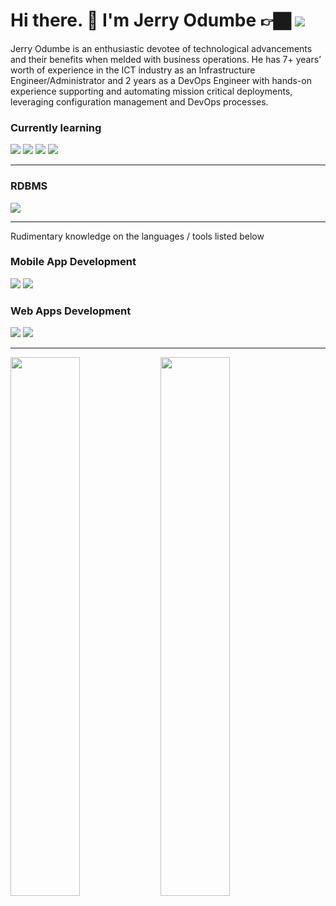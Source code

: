 # Hi there. 👋 I'm Jerry Odumbe    👉🏿   <img src="https://img.shields.io/badge/linkedin-%230077B5.svg?style=for-the-badge&logo=linkedin&logoColor=white"/>

Jerry Odumbe is an enthusiastic devotee of technological advancements and their benefits when melded with business operations. He has 7+ years’ worth of experience in the ICT industry as an Infrastructure Engineer/Administrator and 2 years as a DevOps Engineer with hands-on experience supporting and automating mission critical deployments, leveraging configuration management and DevOps processes.

### Currently learning

<img src="https://img.shields.io/badge/python-3670A0?style=for-the-badge&logo=python&logoColor=ffdd54" /> <img src="https://img.shields.io/badge/docker-%230db7ed.svg?style=for-the-badge&logo=docker&logoColor=white"/> <img src="https://img.shields.io/badge/ansible-%231A1918.svg?style=for-the-badge&logo=ansible&logoColor=white"/> <img src="https://img.shields.io/badge/azure-%230072C6.svg?style=for-the-badge&logo=azure-devops&logoColor=white">

-------------------------------------------------------------------------------------------------
### RDBMS

<img src="https://img.shields.io/badge/Microsoft%20SQL%20Sever-CC2927?style=for-the-badge&logo=microsoft%20sql%20server&logoColor=white">

-------------------------------------------------------------------------------------------------

Rudimentary knowledge on the languages / tools listed below

### Mobile App Development

<img src="https://img.shields.io/badge/Flutter-%2302569B.svg?style=for-the-badge&logo=Flutter&logoColor=white"/> <img src="https://img.shields.io/badge/dart-%230175C2.svg?style=for-the-badge&logo=dart&logoColor=white" />

### Web Apps Development

<img src="https://img.shields.io/badge/angular-%23DD0031.svg?style=for-the-badge&logo=angular&logoColor=white"/> <img src="https://img.shields.io/badge/laravel-%23FF2D20.svg?style=for-the-badge&logo=laravel&logoColor=white"/>

-------------------------------------------------------------------------------------------------

<img align="left" width="47%" src="https://github-readme-stats.vercel.app/api?username=jerryodumbe&show_icons=true&theme=gotham" />

<img align="left" width="47%" src="https://github-readme-stats.vercel.app/api/top-langs/?username=jerryodumbe&layout=compact" />


